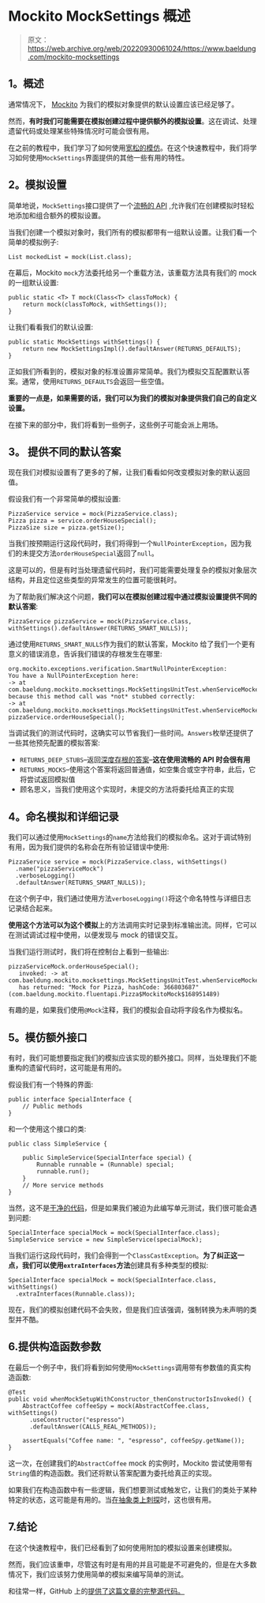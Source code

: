 # Mockito MockSettings 概述

> 原文：<https://web.archive.org/web/20220930061024/https://www.baeldung.com/mockito-mocksettings>

## 1。概述

通常情况下， [Mockito](/web/20221208143832/https://www.baeldung.com/tag/mockito/) 为我们的模拟对象提供的默认设置应该已经足够了。

然而，**有时我们可能需要在模拟创建过程中提供额外的模拟设置**。这在调试、处理遗留代码或处理某些特殊情况时可能会很有用。

在之前的教程中，我们学习了如何使用[宽松的模仿](/web/20221208143832/https://www.baeldung.com/mockito-unnecessary-stubbing-exception#lenient-stubbing)。在这个快速教程中，我们将学习如何使用`MockSettings`界面提供的其他一些有用的特性。

## **2。模拟设置**

简单地说，`MockSettings`接口提供了一个[流畅的 API](/web/20221208143832/https://www.baeldung.com/mockito-fluent-apis) ,允许我们在创建模拟时轻松地添加和组合额外的模拟设置。

当我们创建一个模拟对象时，我们所有的模拟都带有一组默认设置。让我们看一个简单的模拟例子:

```
List mockedList = mock(List.class);
```

在幕后，Mockito `mock`方法委托给另一个重载方法，该重载方法具有我们的 mock 的一组默认设置:

```
public static <T> T mock(Class<T> classToMock) {
    return mock(classToMock, withSettings());
}
```

让我们看看我们的默认设置:

```
public static MockSettings withSettings() {
    return new MockSettingsImpl().defaultAnswer(RETURNS_DEFAULTS);
}
```

正如我们所看到的，模拟对象的标准设置非常简单。我们为模拟交互配置默认答案。通常，使用`RETURNS_DEFAULTS`会返回一些空值。

**重要的一点是，如果需要的话，我们可以为我们的模拟对象提供我们自己的自定义设置。**

在接下来的部分中，我们将看到一些例子，这些例子可能会派上用场。

## **3。** **提供不同的默认答案**

现在我们对模拟设置有了更多的了解，让我们看看如何改变模拟对象的默认返回值。

假设我们有一个非常简单的模拟设置:

```
PizzaService service = mock(PizzaService.class);
Pizza pizza = service.orderHouseSpecial();
PizzaSize size = pizza.getSize();
```

当我们按预期运行这段代码时，我们将得到一个`NullPointerException`，因为我们的未提交方法`orderHouseSpecial`返回了`null`。

这是可以的，但是有时当处理遗留代码时，我们可能需要处理复杂的模拟对象层次结构，并且定位这些类型的异常发生的位置可能很耗时。

为了帮助我们解决这个问题，**我们可以在模拟创建过程中通过模拟设置提供不同的默认答案**:

```
PizzaService pizzaService = mock(PizzaService.class, withSettings().defaultAnswer(RETURNS_SMART_NULLS));
```

通过使用`RETURNS_SMART_NULLS`作为我们的默认答案，Mockito 给了我们一个更有意义的错误消息，告诉我们错误的存根发生在哪里:

```
org.mockito.exceptions.verification.SmartNullPointerException: 
You have a NullPointerException here:
-> at com.baeldung.mockito.mocksettings.MockSettingsUnitTest.whenServiceMockedWithSmartNulls_thenExceptionHasExtraInfo(MockSettingsUnitTest.java:45)
because this method call was *not* stubbed correctly:
-> at com.baeldung.mockito.mocksettings.MockSettingsUnitTest.whenServiceMockedWithSmartNulls_thenExceptionHasExtraInfo(MockSettingsUnitTest.java:44)
pizzaService.orderHouseSpecial();
```

当调试我们的测试代码时，这确实可以节省我们一些时间。`Answers`枚举还提供了一些其他预先配置的模拟答案:

*   `RETURNS_DEEP_STUBS`–返回[深度存根的答案](/web/20221208143832/https://www.baeldung.com/mockito-fluent-apis#deep-mocking)–**这在使用流畅的 API 时会很有用**
*   `RETURNS_MOCKS`–使用这个答案将返回普通值，如空集合或空字符串，此后，它将尝试返回模拟值
*   顾名思义，当我们使用这个实现时，未提交的方法将委托给真正的实现

## **4。命名模拟和详细记录**

我们可以通过使用`MockSettings`的`name`方法给我们的模拟命名。这对于调试特别有用，因为我们提供的名称会在所有验证错误中使用:

```
PizzaService service = mock(PizzaService.class, withSettings()
  .name("pizzaServiceMock")
  .verboseLogging()
  .defaultAnswer(RETURNS_SMART_NULLS));
```

在这个例子中，我们通过使用方法`verboseLogging()`将这个命名特性与详细日志记录结合起来。

**使用这个方法可以为这个模拟**上的方法调用实时记录到标准输出流。同样，它可以在测试调试过程中使用，以便发现与 mock 的错误交互。

当我们运行测试时，我们将在控制台上看到一些输出:

```
pizzaServiceMock.orderHouseSpecial();
   invoked: -> at com.baeldung.mockito.mocksettings.MockSettingsUnitTest.whenServiceMockedWithNameAndVerboseLogging_thenLogsMethodInvocations(MockSettingsUnitTest.java:36)
   has returned: "Mock for Pizza, hashCode: 366803687" (com.baeldung.mockito.fluentapi.Pizza$MockitoMock$168951489)
```

有趣的是，如果我们使用`@Mock`注释，我们的模拟会自动将字段名作为模拟名。

## **5。模仿额外接口**

有时，我们可能想要指定我们的模拟应该实现的额外接口。同样，当处理我们不能重构的遗留代码时，这可能是有用的。

假设我们有一个特殊的界面:

```
public interface SpecialInterface {
    // Public methods
}
```

和一个使用这个接口的类:

```
public class SimpleService {

    public SimpleService(SpecialInterface special) {
        Runnable runnable = (Runnable) special;
        runnable.run();
    }
    // More service methods
}
```

当然，这不是[干净的代码](/web/20221208143832/https://www.baeldung.com/java-clean-code)，但是如果我们被迫为此编写单元测试，我们很可能会遇到问题:

```
SpecialInterface specialMock = mock(SpecialInterface.class);
SimpleService service = new SimpleService(specialMock);
```

当我们运行这段代码时，我们会得到一个`ClassCastException`。**为了纠正这一点，我们可以使用`extraInterfaces`方法**创建具有多种类型的模拟:

```
SpecialInterface specialMock = mock(SpecialInterface.class, withSettings()
  .extraInterfaces(Runnable.class));
```

现在，我们的模拟创建代码不会失败，但是我们应该强调，强制转换为未声明的类型并不酷。

## 6.提供构造函数参数

在最后一个例子中，我们将看到如何使用`MockSettings`调用带有参数值的真实构造函数:

```
@Test
public void whenMockSetupWithConstructor_thenConstructorIsInvoked() {
    AbstractCoffee coffeeSpy = mock(AbstractCoffee.class, withSettings()
      .useConstructor("espresso")
      .defaultAnswer(CALLS_REAL_METHODS));

    assertEquals("Coffee name: ", "espresso", coffeeSpy.getName());
}
```

这一次，在创建我们的`AbstractCoffee` mock 的实例时，Mockito 尝试使用带有`String`值的构造函数。我们还将默认答案配置为委托给真正的实现。

如果我们在构造函数中有一些逻辑，我们想要测试或触发它，让我们的类处于某种特定的状态，这可能是有用的。当[在抽象类上刺探](/web/20221208143832/https://www.baeldung.com/mockito-spy)时，这也很有用。

## 7.结论

在这个快速教程中，我们已经看到了如何使用附加的模拟设置来创建模拟。

然而，我们应该重申，尽管这有时是有用的并且可能是不可避免的，但是在大多数情况下，我们应该努力使用简单的模拟来编写简单的测试。

和往常一样，GitHub 上的[提供了这篇文章的完整源代码。](https://web.archive.org/web/20221208143832/https://github.com/eugenp/tutorials/tree/master/testing-modules/mockito)